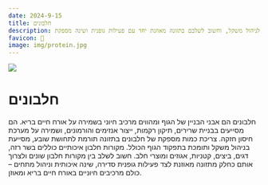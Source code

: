 ```yaml
---
date: 2024-9-15
title: חלבונים
description: חלבונים חשובים לאורח חיים בריא בכך שהם תומכים בבניית שרירים, תיקון רקמות ושמירה על מערכת חיסון. צריכתם עוזרת לתחושת שובע ולניהול משקל, וחשוב לשלבם בתזונה מאוזנת יחד עם פעילות גופנית ושינה מספקת.
favicon: 🥚
image: img/protein.jpg
---
```


![](img/protein.jpg)

# חלבונים
חלבונים הם אבני הבניין של הגוף ומהווים מרכיב חיוני בשמירה על אורח חיים בריא. הם מסייעים בבניית שרירים, תיקון רקמות, ייצור אנזימים והורמונים, ושמירה על מערכת חיסון חזקה. צריכת כמות מספקת של חלבונים בתזונה תורמת לתחושת שובע, מסייעת בניהול משקל ותומכת בתפקוד הגוף הכולל. מקורות חלבון איכותיים כוללים בשר רזה, דגים, ביצים, קטניות, אגוזים ומוצרי חלב. חשוב לשלב בין מקורות חלבון שונים ולצרוך אותם כחלק מתזונה מאוזנת לצד פעילות גופנית סדירה, שינה איכותית וניהול מתחים – כולם מרכיבים חיוניים באורח חיים בריא ומאוזן.